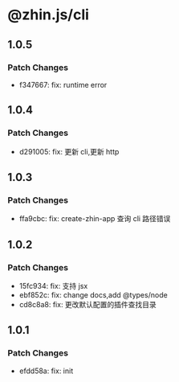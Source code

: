 # @zhin.js/cli

## 1.0.5

### Patch Changes

- f347667: fix: runtime error

## 1.0.4

### Patch Changes

- d291005: fix: 更新 cli,更新 http

## 1.0.3

### Patch Changes

- ffa9cbc: fix: create-zhin-app 查询 cli 路径错误

## 1.0.2

### Patch Changes

- 15fc934: fix: 支持 jsx
- ebf852c: fix: change docs,add @types/node
- cd8c8a8: fix: 更改默认配置的插件查找目录

## 1.0.1

### Patch Changes

- efdd58a: fix: init

